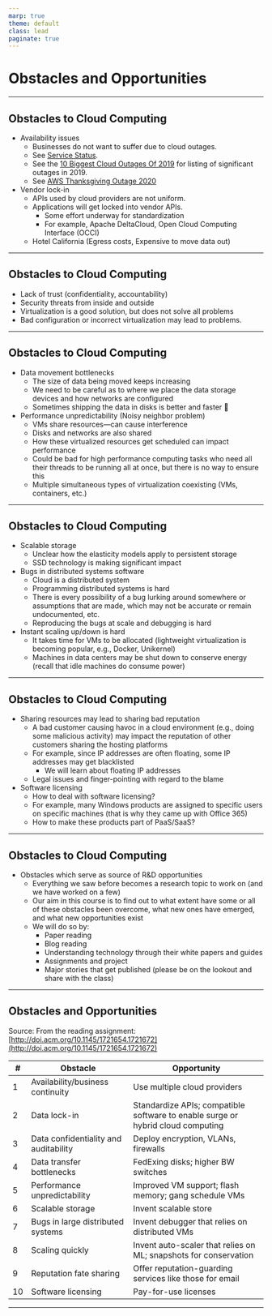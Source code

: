 ```yaml
---
marp: true
theme: default
class: lead
paginate: true
---
```


# Obstacles and Opportunities

---

## Obstacles to Cloud Computing

- Availability issues
    - Businesses do not want to suffer due to cloud outages.
    - See [Service Status](https://cloudharmony.com/status).
    - See the [10 Biggest Cloud Outages Of 2019](https://www.crn.com/slide-shows/cloud/the-10-biggest-cloud-outages-of-2019-so-far-) for listing of significant outages in 2019.
    - See [AWS Thanksgiving Outage 2020](https://embracingdigital.org/en/episodes/edt-33/index.html)
- Vendor lock-in
    - APIs used by cloud providers are not uniform.
    - Applications will get locked into vendor APIs.
        - Some effort underway for standardization
        - For example, Apache DeltaCloud, Open Cloud Computing Interface (OCCI)
    - Hotel California (Egress costs, Expensive to move data out)

---

## Obstacles to Cloud Computing

- Lack of trust (confidentiality, accountability)
- Security threats from inside and outside
- Virtualization is a good solution, but does not solve all problems
- Bad configuration or incorrect virtualization may lead to problems.


---

## Obstacles to Cloud Computing

- Data movement bottlenecks
    - The size of data being moved keeps increasing
    - We need to be careful as to where we place the data storage devices and how networks are configured
    - Sometimes shipping the data in disks is better and faster 
- Performance unpredictability (Noisy neighbor problem)
    - VMs share resources—can cause interference
    - Disks and networks are also shared
    - How these virtualized resources get scheduled can impact performance
    - Could be bad for high performance computing tasks who need all their threads to be running all at once, but there is no way to ensure this
    - Multiple simultaneous types of virtualization coexisting (VMs, containers, etc.)

---

## Obstacles to Cloud Computing

- Scalable storage
    - Unclear how the elasticity models apply to persistent storage
    - SSD technology is making significant impact
- Bugs in distributed systems software
    - Cloud is a distributed system
    - Programming distributed systems is hard
    - There is every possibility of a bug lurking around somewhere or assumptions that are made, which
      may not be accurate or remain undocumented, etc.
    - Reproducing the bugs at scale and debugging is hard
- Instant scaling up/down is hard
    - It takes time for VMs to be allocated (lightweight virtualization is becoming popular, e.g., Docker,
      Unikernel)
    - Machines in data centers may be shut down to conserve energy (recall that idle machines do
      consume power)

---

## Obstacles to Cloud Computing

- Sharing resources may lead to sharing bad reputation
    - A bad customer causing havoc in a cloud environment (e.g., doing some malicious
      activity) may impact the reputation of other customers sharing the hosting platforms
    - For example, since IP addresses are often floating, some IP addresses may get
      blacklisted
        - We will learn about floating IP addresses
    - Legal issues and finger-pointing with regard to the blame
- Software licensing
    - How to deal with software licensing?
    - For example, many Windows products are assigned to specific users on specific machines (that is why they came up with Office 365)
    - How to make these products part of PaaS/SaaS?

---

## Obstacles to Cloud Computing

- Obstacles which serve as source of R&D opportunities
    - Everything we saw before becomes a research topic to work on (and we have worked on
      a few)
    - Our aim in this course is to find out to what extent have some or all of these obstacles
      been overcome, what new ones have emerged, and what new opportunities exist
    - We will do so by:
        - Paper reading
        - Blog reading
        - Understanding technology through their white papers and guides
        - Assignments and project
        - Major stories that get published (please be on the lookout and share with the class)
---

## Obstacles and Opportunities

Source: From the reading assignment: [http://doi.acm.org/10.1145/1721654.1721672](http://doi.acm.org/10.1145/1721654.1721672)

| # | Obstacle | Opportunity |
|----------|-----------|-------------|
| 1 | Availability/business continuity | Use multiple cloud providers |
| 2 | Data lock-in | Standardize APIs; compatible software to enable surge or hybrid cloud computing |
| 3 | Data confidentiality and auditability | Deploy encryption, VLANs, firewalls |
| 4 | Data transfer bottlenecks | FedExing disks; higher BW switches |
| 5 | Performance unpredictability | Improved VM support; flash memory; gang schedule VMs |
| 6 | Scalable storage | Invent scalable store |
| 7 | Bugs in large distributed systems | Invent debugger that relies on distributed VMs |
| 8 | Scaling quickly | Invent auto-scaler that relies on ML; snapshots for conservation |
| 9 | Reputation fate sharing | Offer reputation-guarding services like those for email |
| 10 | Software licensing | Pay-for-use licenses |


---